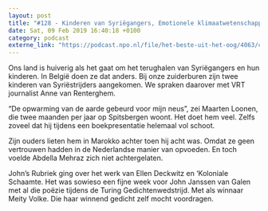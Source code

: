 ```yaml
---
layout: post
title: "#128 - Kinderen van Syriëgangers, Emotionele klimaatwetenschapper en achtergelaten in Marokko"
date: Sat, 09 Feb 2019 16:40:18 +0100
category: podcast
externe_link: "https://podcast.npo.nl/file/het-beste-uit-het-oog/4063/content.omroep.nl/portal/podcast/nporadio1/het-beste-uit-het-oog/2019/02/nporadio1_het-beste-uit-het-oog_20190209_128-kinderen-van-syriegangers-emotionele-klimaatwetenschapper-en-achtergelaten-in-marokko_CBV7HR.mp3"
---
```


Ons land is huiverig als het gaat om het terughalen van Syriëgangers en hun kinderen. In België doen ze dat anders. Bij onze zuiderburen zijn twee kinderen van Syriëstrijders aangekomen.  We spraken daarover met VRT journalist Anne van Renterghem. 

“De opwarming van de aarde gebeurd voor mijn neus”, zei Maarten Loonen, die twee maanden per jaar op Spitsbergen woont. Het doet hem veel. Zelfs zoveel dat hij tijdens een boekpresentatie helemaal vol schoot. 

Zijn ouders lieten hem in Marokko achter toen hij acht was. Omdat ze geen vertrouwen hadden in de Nederlandse manier van opvoeden. En toch voelde Abdella Mehraz zich niet achtergelaten. 

John’s Rubriek ging over het werk van Ellen Deckwitz en ‘Koloniale Schaamte. Het was sowieso een fijne week voor John Janssen van Galen met al die poëzie tijdens de Turing Gedichtenwedstrijd. Met als winnaar Meity Volke. Die haar winnend gedicht zelf mocht voordragen.
